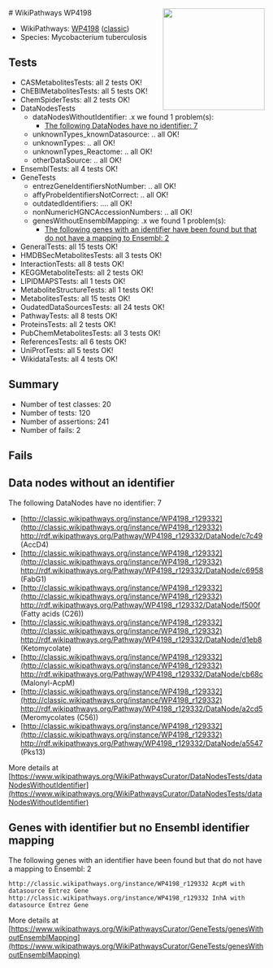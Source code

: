 <img style="float: right; width: 200px" src="https://upload.wikimedia.org/wikipedia/commons/thumb/8/83/Wplogo_with_text_500.png/640px-Wplogo_with_text_500.png" />
# WikiPathways WP4198

* WikiPathways: [WP4198](https://wikipathways.org/pathways/WP4198) ([classic](https://classic.wikipathways.org/instance/WP4198))
* Species: Mycobacterium tuberculosis
## Tests
* CASMetabolitesTests: all 2 tests OK!
* ChEBIMetabolitesTests: all 5 tests OK!
* ChemSpiderTests: all 2 tests OK!
* DataNodesTests
    * dataNodesWithoutIdentifier: .x we found 1 problem(s):
        * [The following DataNodes have no identifier: 7](#d2d32fa6)
    * unknownTypes_knownDatasource: .. all OK!
    * unknownTypes: .. all OK!
    * unknownTypes_Reactome: .. all OK!
    * otherDataSource: .. all OK!
* EnsemblTests: all 4 tests OK!
* GeneTests
    * entrezGeneIdentifiersNotNumber: .. all OK!
    * affyProbeIdentifiersNotCorrect: .. all OK!
    * outdatedIdentifiers: .... all OK!
    * nonNumericHGNCAccessionNumbers: .. all OK!
    * genesWithoutEnsemblMapping: .x we found 1 problem(s):
        * [The following genes with an identifier have been found but that do not have a mapping to Ensembl: 2](#40286d84)
* GeneralTests: all 15 tests OK!
* HMDBSecMetabolitesTests: all 3 tests OK!
* InteractionTests: all 8 tests OK!
* KEGGMetaboliteTests: all 2 tests OK!
* LIPIDMAPSTests: all 1 tests OK!
* MetaboliteStructureTests: all 1 tests OK!
* MetabolitesTests: all 15 tests OK!
* OudatedDataSourcesTests: all 24 tests OK!
* PathwayTests: all 8 tests OK!
* ProteinsTests: all 2 tests OK!
* PubChemMetabolitesTests: all 3 tests OK!
* ReferencesTests: all 6 tests OK!
* UniProtTests: all 5 tests OK!
* WikidataTests: all 4 tests OK!


## Summary

* Number of test classes: 20
* Number of tests: 120
* Number of assertions: 241
* Number of fails: 2

## Fails

<a name="d2d32fa6" />

## Data nodes without an identifier

The following DataNodes have no identifier: 7

* [http://classic.wikipathways.org/instance/WP4198_r129332](http://classic.wikipathways.org/instance/WP4198_r129332) http://rdf.wikipathways.org/Pathway/WP4198_r129332/DataNode/c7c49 (AccD4)
* [http://classic.wikipathways.org/instance/WP4198_r129332](http://classic.wikipathways.org/instance/WP4198_r129332) http://rdf.wikipathways.org/Pathway/WP4198_r129332/DataNode/c6958 (FabG1)
* [http://classic.wikipathways.org/instance/WP4198_r129332](http://classic.wikipathways.org/instance/WP4198_r129332) http://rdf.wikipathways.org/Pathway/WP4198_r129332/DataNode/f500f (Fatty acids (C26))
* [http://classic.wikipathways.org/instance/WP4198_r129332](http://classic.wikipathways.org/instance/WP4198_r129332) http://rdf.wikipathways.org/Pathway/WP4198_r129332/DataNode/d1eb8 (Ketomycolate)
* [http://classic.wikipathways.org/instance/WP4198_r129332](http://classic.wikipathways.org/instance/WP4198_r129332) http://rdf.wikipathways.org/Pathway/WP4198_r129332/DataNode/cb68c (Malonyl-AcpM)
* [http://classic.wikipathways.org/instance/WP4198_r129332](http://classic.wikipathways.org/instance/WP4198_r129332) http://rdf.wikipathways.org/Pathway/WP4198_r129332/DataNode/a2cd5 (Meromycolates (C56))
* [http://classic.wikipathways.org/instance/WP4198_r129332](http://classic.wikipathways.org/instance/WP4198_r129332) http://rdf.wikipathways.org/Pathway/WP4198_r129332/DataNode/a5547 (Pks13)


More details at [https://www.wikipathways.org/WikiPathwaysCurator/DataNodesTests/dataNodesWithoutIdentifier](https://www.wikipathways.org/WikiPathwaysCurator/DataNodesTests/dataNodesWithoutIdentifier)

<a name="40286d84" />

## Genes with identifier but no Ensembl identifier mapping

The following genes with an identifier have been found but that do not have a mapping to Ensembl: 2
```
http://classic.wikipathways.org/instance/WP4198_r129332 AcpM with datasource Entrez Gene
http://classic.wikipathways.org/instance/WP4198_r129332 InhA with datasource Entrez Gene
```

More details at [https://www.wikipathways.org/WikiPathwaysCurator/GeneTests/genesWithoutEnsemblMapping](https://www.wikipathways.org/WikiPathwaysCurator/GeneTests/genesWithoutEnsemblMapping)

